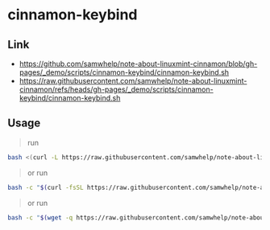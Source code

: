 

# cinnamon-keybind


## Link

* https://github.com/samwhelp/note-about-linuxmint-cinnamon/blob/gh-pages/_demo/scripts/cinnamon-keybind/cinnamon-keybind.sh
* https://raw.githubusercontent.com/samwhelp/note-about-linuxmint-cinnamon/refs/heads/gh-pages/_demo/scripts/cinnamon-keybind/cinnamon-keybind.sh


## Usage

> run

``` sh
bash <(curl -L https://raw.githubusercontent.com/samwhelp/note-about-linuxmint-cinnamon/refs/heads/gh-pages/_demo/scripts/cinnamon-keybind/cinnamon-keybind.sh)
```


> or run

``` sh
bash -c "$(curl -fsSL https://raw.githubusercontent.com/samwhelp/note-about-linuxmint-cinnamon/refs/heads/gh-pages/_demo/scripts/cinnamon-keybind/cinnamon-keybind.sh || wget -q https://raw.githubusercontent.com/samwhelp/note-about-linuxmint-cinnamon/refs/heads/gh-pages/_demo/scripts/cinnamon-keybind/cinnamon-keybind.sh -O -)"
```


> or run

``` sh
bash -c "$(wget -q https://raw.githubusercontent.com/samwhelp/note-about-linuxmint-cinnamon/refs/heads/gh-pages/_demo/scripts/cinnamon-keybind/cinnamon-keybind.sh -O - || curl -fsSL https://raw.githubusercontent.com/samwhelp/note-about-linuxmint-cinnamon/refs/heads/gh-pages/_demo/scripts/cinnamon-keybind/cinnamon-keybind.sh)"
```
